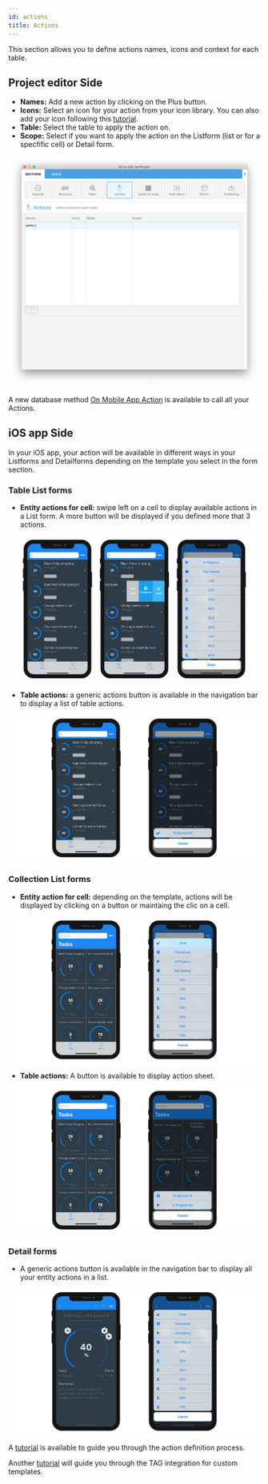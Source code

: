 ```yaml
---
id: actions
title: Actions
---
```


This section allows you to define actions names, icons and context for each table.

## Project editor Side

* **Names:** Add a new action by clicking on the Plus button.
* **Icons:** Select an icon for your action from your icon library. You can also add your icon following this [tutorial](using-icons.html).
* **Table:** Select the table to apply the action on.
* **Scope:** Select if you want to apply the action on the Listform (list or for a specfific cell) or Detail form.

![Action section](assets/en/project-editor/Actions-section-4D-for-iOS.png)

A new database method [On Mobile App Action](www.google.fr) is available to call all your Actions.

## iOS app Side

In your iOS app, your action will be available in different ways in your Listforms and Detailforms depending on the template you select in the form section. 

### Table List forms

* **Entity actions for cell:** swipe left on a cell to display available actions in a List form. A more button will be displayed if you defined more that 3 actions.

![Entity Lisform Tableview](assets/en/actions/ListForm-entity-action-tableview.png)

* **Table actions:** a generic actions button is available in the navigation bar to display a list of table actions.

![Table Listform Tableview](assets/en/actions/ListForm-table-action-tableview.png)

### Collection List forms

* **Entity action for cell:** depending on the template, actions will be displayed by clicking on a button or maintaing the clic on a cell.

![Entity Listform Collectionview](assets/en/actions/ListForm-entity-action-collectionview.png)

* **Table actions:** A button is available to display action sheet.

![Table Listform Collectionview](assets/en/actions/ListForm-table-action-collectionview.png)


### Detail forms

* A generic actions button is available in the navigation bar to display all your entity actions in a list.

![Entity Detailform](assets/en/actions/Detailform.png)

A [tutorial](actions-getting-started.html) is available to guide you through the action definition process.

Another [tutorial](action-custom-template.html) will guide you through the TAG integration for custom templates.
